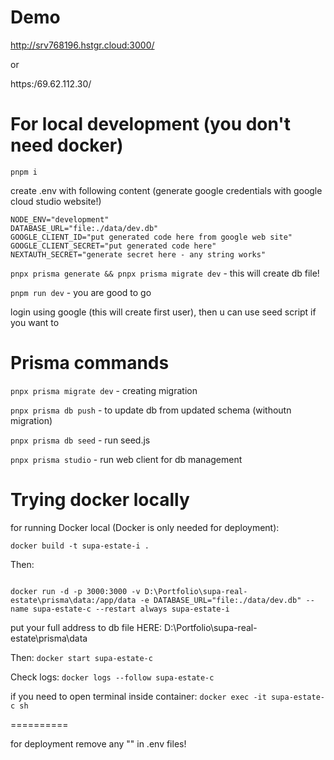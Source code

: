 Demo
=========

http://srv768196.hstgr.cloud:3000/

or

https:/69.62.112.30/

For local development (you don't need docker)
===========

``` pnpm i ```

create .env with following content (generate google credentials with google cloud studio website!)

```
NODE_ENV="development"
DATABASE_URL="file:./data/dev.db"
GOOGLE_CLIENT_ID="put generated code here from google web site"
GOOGLE_CLIENT_SECRET="put generated code here"
NEXTAUTH_SECRET="generate secret here - any string works"
```

``` pnpx prisma generate && pnpx prisma migrate dev ``` - this will create db file!

``` pnpm run dev ``` - you are good to go

login using google (this will create first user), then u can use seed script if you want to

Prisma commands
===============


``` pnpx prisma migrate dev ``` - creating migration

``` pnpx prisma db push ``` - to update db from updated schema (withoutn migration)

``` pnpx prisma db seed ``` - run seed.js

``` pnpx prisma studio ``` - run web client for db management


Trying docker locally
=====

for running Docker local (Docker is only needed for deployment):

``` docker build -t supa-estate-i . ```

Then:

```

docker run -d -p 3000:3000 -v D:\Portfolio\supa-real-estate\prisma\data:/app/data -e DATABASE_URL="file:./data/dev.db" --name supa-estate-c --restart always supa-estate-i 

```

put your full address to db  file HERE: D:\Portfolio\supa-real-estate\prisma\data

Then: ``` docker start supa-estate-c ```

Check logs: ``` docker logs --follow supa-estate-c ```

if you need to open terminal inside container: ``` docker exec -it supa-estate-c sh ```

==========

for deployment remove any "" in .env files!

